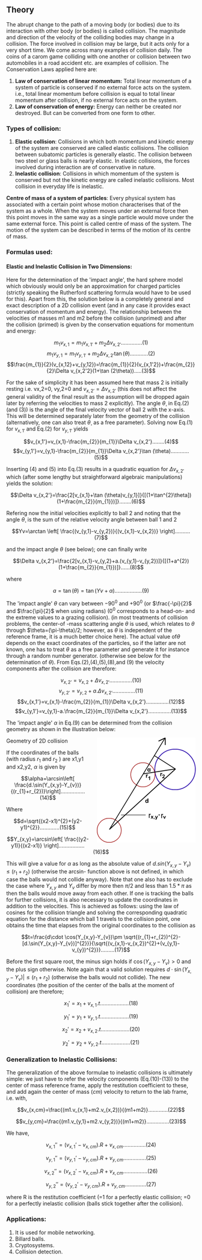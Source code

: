 ## Theory 

The abrupt change to the path of a moving body (or bodies) due to its interaction with other body (or bodies) is called collision. The magnitude and direction of the velocity of the colliding bodies may change in a collision. The force involved in collision may be large, but it acts only for a very short time. We come across many examples of collision daily. The coins of a carom game colliding with one another or collision between two automobiles in a road accident etc. are examples of collision. The Conservation Laws applied here are:

1. **Law of conservation of linear momentum:** Total linear momentum of a system of particle is conserved if no external force acts on the system. i.e., total linear momentum before collision is equal to total linear momentum after collision, if no external force acts on the system.
2. **Law of conservation of energy:** Energy can neither be created nor destroyed. But can be converted from one form to other.
 

### Types of collision:
 
1. **Elastic collision**: Collisions in which both momentum and kinetic energy of the system are conserved are called elastic collisions. The collision between subatomic particles is generally elastic. The collision between two steel or glass balls is nearly elastic. In elastic collisions, the forces involved during interaction are of conservative in nature.
2. **Inelastic collision**: Collisions in which momentum of the system is conserved but not the kinetic energy are called inelastic collisions. Most collision in everyday life is inelastic.
 

**Centre of mass of a system of particles**: Every physical system has associated with a certain point whose motion characterises that of the system as a whole. When the system moves under an external force then this point moves in the same way as a single particle would move under the same external force. This point is called centre of mass of the system. The motion of the system can be described in terms of the motion of its centre of mass.
 

### Formulas used:
 

#### Elastic and Inelastic Collision in Two Dimensions:

Here for the determination of the 'impact angle', the hard sphere model which obviously would only be an approximation for charged particles (strictly speaking the Rutherford scattering formula would have to be used for this). Apart from this, the solution below is a completely general and exact description of a 2D collision event (and in any case it provides exact conservation of momentum and energy). The relationship between the velocities of masses m1 and m2 before the collision (unprimed) and after the collision (primed) is given by the conservation equations for momentum and energy:

$$m_{1}v_{x,1}=m_{1}v_{x,1'}+m_{2}\Delta v_{x,2'}..............(1)$$
$$m_{1}v_{y,1}=m_{1}v_{y,1'}+m_{2}\Delta v_{x,2'}\tan (\theta)............(2)$$
$$\frac{m_{1}}{2}(v_{x,12}+v_{y,12})=\frac{m_{1}}{2}(v_{x,1'2})+\frac{m_{2}}{2}\Delta v_{x,2'2}(1+\tan (2\theta)).....(3)$$

For the sake of simplicity it has been assumed here that mass 2 is initially resting i.e. vx,2=0, vy,2=0 and $v_{x,2'}=\Delta v_{x,2'}$ (this does not affect the general validity of the final result as the assumption will be dropped again later by referring the velocities to mass 2 explicitly). The angle $\theta$¸ in Eq.(2) (and (3)) is the angle of the final velocity vector of ball 2 with the x-axis. This will be determined separately later from the geometry of the collision (alternatively, one can also treat $\theta$¸ as a free parameter). Solving now Eq.(1) for $v_{x,1'}$ and Eq.(2) for $v_{y,1'}$ yields

$$v_{x,1'}=v_{x,1}-\frac{m_{2}}{m_{1}}\Delta v_{x,2'}........(4)$$
$$v_{y,1'}=v_{y,1}-\frac{m_{2}}{m_{1}}\Delta v_{x,2'}\tan (\theta)............(5)$$

Inserting (4) and (5) into Eq.(3) results in a quadratic equation for $\Delta v_{x,2'}$ which (after some lengthy but straightforward algebraic manipulations) yields the solution:

$$\Delta v_{x,2'}=\frac{2[v_{x,1}+\tan (\theta)v_{y,1}]}{[(1+\tan^{2}\theta])(1+\frac{m_{2}}{m_{1}})]}........(6)$$

Refering now the initial velocities explicitly to ball 2 and noting that the angle $\theta$¸ is the sum of the relative velocity angle between ball 1 and 2

$$Yv=\arctan \left[ \frac{(v_{y,1}-v_{y,2})}{(v_{x,1}-v_{x,2})} \right]..........(7)$$

and the impact angle $\theta$ (see below); one can finally write

$$\Delta v_{x,2'}=\frac{2[v_{x,1}-v_{y,2}+a.(v_{y,1}-v_{y,2})]}{[(1+a^{2})(1+\frac{m_{2}}{m_{1}})]}......(8)$$

where

$$a=\tan (\theta)=\tan (Yv+\alpha)..................(9)$$

The 'impact angle' $\theta$ can vary between $-90^{0}$ and $+90^{0}$ (or $\frac{-\pi}{2}$ and $\frac{\pi}{2}$ when using radians) ($0^{0}$ corresponds to a head-on- and the extreme values to a grazing collision). (in most treatments of collision problems, the center-of -mass scattering angle $\theta$ is used, which relates to $\theta$ through $\theta=(\pi-\theta)/2; however, as $\theta$ is independent of the reference frame, it is a much better choice here). The actual value of$\theta$ depends on the exact coordinates of the particles, so if the latter are not known, one has to treat $\theta$ as a free parameter and generate it for instance through a random number generator. (otherwise see below for the determination of $\theta$). From Eqs.(2),(4),(5),(8),and (9) the velocity components after the collision are therefore:

$$v_{x,2'}=v_{x,2}+\Delta v_{x,2'}...............(10)$$
$$v_{y,2'}=v_{y,2}+a.\Delta v_{x,2'}...............(11)$$
$$v_{x,1'}=v_{x,1}-\frac{m_{2}}{m_{1}}\Delta v_{x,2'}...............(12)$$
$$v_{y,1'}=v_{y,1}-a.\frac{m_{2}}{m_{1}}\Delta v_{x,2'}...............(13)$$

The 'impact angle' $\alpha$ in Eq.(9) can be determined from the collision geometry as shown in the illustration below:

<div style="float: right; margin-left: 20px;"> <img src="./images/figure1.jpg" alt="Figure 1" style="max-width: 300px; height: auto;"> <p style="text-align: center; font-size: smaller; font-style: italic;"></p> </div>

Geometry of 2D collision

If the coordinates of the balls (with radius $r_{1}$ and $r_{2}$ ) are x1,y1 and x2,y2, $\alpha$ is given by

$$\alpha=\arcsin\left[ \frac{d.\sin(Y_{x,y}-Y_{v})}{(r_{1}+r_{2})}\right]................(14)$$

Where

$$d=\sqrt{(x2-x1)^{2}+(y2-y1)^{2}}.............(15)$$

$$Y_{x,y}=\arcsin\left[ \frac{(y2-y1)}{(x2-x1)} \right].................(16)$$


This will give a value for $\alpha$ as long as the absolute value of $d.sin (Y_{x,y}-Y_{v})\le (r_{1}+r_{2})$ (otherwise the arcsin- function above is not defined, in which case the balls would not collide anyway). Note that one also has to exclude the case where $Y_{x,y}$ and $Y_{v}$ differ by more then $\pi/2$ and less than $1.5*\pi$ as then the balls would move away from each other. If one is tracking the balls for further collisions, it is also necessary to update the coordinates in addition to the velocities. This is achieved as follows: using the law of cosines for the collision triangle and solving the corresponding quadratic equation for the distance which ball 1 travels to the collision point, one obtains the time that elapses from the original coordinates to the collision as


$$t=\frac{d\cdot \cos(Y_{x,y}-Y_{v})\pm \sqrt{(r_{1}+r_{2})^{2}-[d.\sin(Y_{x,y}-Y_{v})]^{2}}}{\sqrt{(v_{x,1}-v_{x,2})^{2}+(v_{y,1}-v_{y})^{2}}}.........(17)$$

Before the first square root, the minus sign holds if $\cos(Y_{x,y} - Y_{v}) > 0$ and the plus sign otherwise. Note again that a valid solution requires $d \cdot \sin(Y_{x,y} - Y_{v})| \le (r_1 + r_2)$ (otherwise the balls would not collide). The new coordinates (the position of the center of the balls at the moment of collision) are therefore;

$$x_{1}'=x_{1}+v_{x,1}.t...................(18)$$

$$y_{1}'=y_{1}+v_{y,1}.t...................(19)$$

$$x_{2}'=x_{2}+v_{x,2}.t...................(20)$$

$$y_{2}'=y_{2}+v_{y,2}.t...................(21)$$

### Generalization to Inelastic Collisions:

The generalization of the above formulae to inelastic collisions is ultimately simple: we just have to refer the velocity components (Eq.(10)-(13)) to the center of mass reference frame, apply the restitution coefficient to these, and add again the center of mass ($cm$) velocity to return to the lab frame, i.e. with,

$$v_{x,cm}=\frac{(m1.v_{x,1}+m2.v_{x,2})}{(m1+m2)}.............(22)$$

$$v_{y,cm}=\frac{(m1.v_{y,1}+m2.v_{y,2})}{(m1+m2)}...............(23)$$

We have, 

$$v_{x,1}''=(v_{x,1}'-v_{x,cm}).R+v_{x,cm}...............(24)$$

$$v_{y,1}''=(v_{y,1}'-v_{y,cm}).R+v_{y,cm}...............(25)$$


$$v_{x,2}''=(v_{x,2}'-v_{x,cm}).R+v_{x,cm}................(26)$$

$$v_{y,2}''=(v_{y,2}'-v_{y,cm}).R+v_{y,cm}..............(27)$$

where R is the restitution coefficient (=1 for a perfectly elastic collision; =0 for a perfectly inelastic collision (balls stick together after the collision).

### Applications:
1. It is used for mobile networking.
2. Billard balls.
3. Cryptosystems.
4. Collision detection.
 

